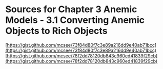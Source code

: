 # Sources for Chapter 3 Anemic Models - 3.1 Converting Anemic Objects to Rich Objects

[https://gist.github.com/mcsee/73f84d80f7c3e89a216dd9e40ab71bcc](https://gist.github.com/mcsee/73f84d80f7c3e89a216dd9e40ab71bcc)
[https://gist.github.com/mcsee/78f2dd78120db843c960ed41839f29cb](https://gist.github.com/mcsee/78f2dd78120db843c960ed41839f29cb)